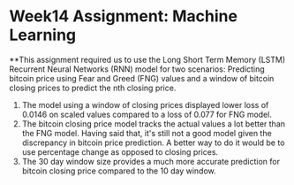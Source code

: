 # Week14 Assignment: Machine Learning

**This assignment required us to use the Long Short Term Memory (LSTM) Recurrent Neural Networks (RNN) model for two scenarios: Predicting bitcoin price using Fear and Greed (FNG) values and a window of bitcoin closing prices to predict the nth closing price. 

1) The model using a window of closing prices displayed lower loss of 0.0146 on scaled values compared to a loss of 0.077 for FNG model.
2) The bitcoin closing price model tracks the actual values a lot better than the FNG model. Having said that, it's still not a good model given the discrepancy in bitcoin price prediction. A better way to do it would be to use percentage change as opposed to closing prices.
3) The 30 day window size provides a much more accurate prediction for bitcoin closing price compared to the 10 day window.
